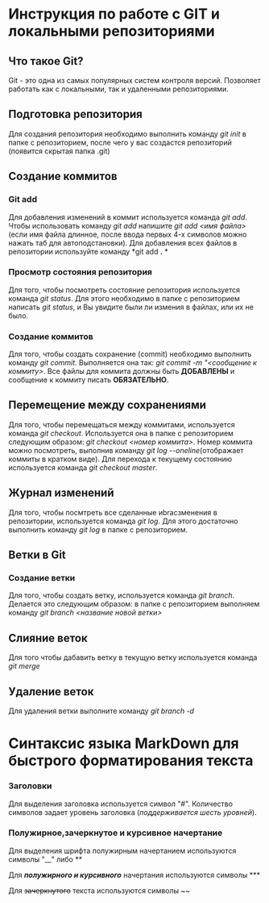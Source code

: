 # Инструкция по работе с GIT и локальными репозиториями

## Что такое Git?
Git - это одна из самых популярных систем контроля версий. Позволяет работать как с локальными, так и удаленными репозиториями.

## Подготовка репозитория
Для создания репозитория необходимо выполнить команду *git init* в папке с репозиторием, после чего у вас создастся репозиторий (появится скрытая папка .git)

## Создание коммитов

### Git add
Для добавления изменений в коммит используется команда *git add*. Чтобы использовать команду *git add* напишите *git add <имя файла>* (если имя файла длинное, после ввода первых 4-х символов можно нажать таб для автоподстановки). Для добавления всех файлов в репозитории используйте команду *git add __.__ *

### Просмотр состояния репозитория
Для того, чтобы посмотреть состояние репозитория используется команда *git status*. Для этого необходимо в папке с репозиторием написать *git status*, и Вы увидите были ли измения в файлах, или их не было.

### Создание коммитов
Для того, чтобы создать сохранение (commit) необходимо выполнить команду *git commit*. Выполняется она так: *git commit -m "<сообщение к коммиту>*. Все файлы для коммита должны быть **ДОБАВЛЕНЫ** и сообщение к коммиту писать **ОБЯЗАТЕЛЬНО**.

## Перемещение между сохранениями
Для того, чтобы перемещаться между коммитами, используется команда *git checkout*. Используется она в папке с репозиторием следующим образом: *git checkout <номер коммита>*. Номер коммита можно посмотреть, выполнив команду *git log --oneline*(отображает коммиты в кратком виде). Для перехода к текущему состоянию используется команда *git checkout master*.

## Журнал изменений
Для того, чтобы посмтреть все сделанные иbracзменения в репозитории, используется команда *git log*. Для этого достаточно выполнить команду *git log* в папке с репозиторием.

## Ветки в Git

### Создание ветки

Для того, чтобы создать ветку, используется команда *git branch*. Делается это следующим образом: в папке с репозиторием выполняем команду *git branch <название новой ветки>*

## Слияние веток

Для того чтобы дабавить ветку в текущую ветку используется команда *git merge <name branch>*

## Удаление веток
Для удаления ветки выполните команду *git branch -d <name branch>*

# Синтаксис языка MarkDown для быстрого форматирования текста
### Заголовки
Для выделения заголовка используется символ "#". Количество символов задает уровень заголовка (*поддерживается шесть уровней*).
### Полужирное,зачеркнутое и курсивное начертание
Для выделения шрифта полужирным начертанием используются символы "__" либо **

Для ***полужирного **и** курсивного*** начертания используются символы ***

Для ~~зачеркнутого~~ текста используются символы ~~